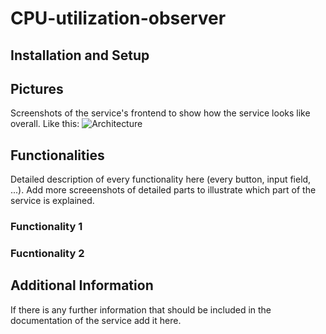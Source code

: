 # CPU-utilization-observer 

## Installation and Setup

## Pictures

Screenshots of the service's frontend to show how the service looks like overall. 
Like this: 
![Architecture](https://github.com/ccims/overview-and-documentation/blob/master/Architektur%20Gesamtsystem%20Aktuell.jpg?raw=true)

## Functionalities

Detailed description of every functionality here (every button, input field, ...). Add more screeenshots of detailed parts to illustrate which part of the service is explained.

### Functionality 1

### Fucntionality 2

## Additional Information

If there is any further information that should be included in the documentation of the service add it here. 
